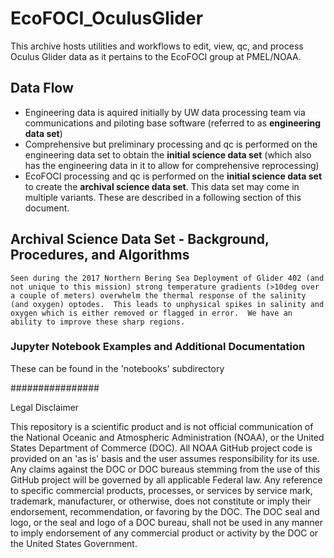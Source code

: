 # EcoFOCI_OculusGlider

This archive hosts utilities and workflows to edit, view, qc, and process Oculus Glider data as it pertains to the EcoFOCI group at PMEL/NOAA.

## Data Flow
- Engineering data is aquired initially by UW data processing team via communications and piloting base software (referred to as **engineering data set**)
- Comprehensive but preliminary processing and qc is performed on the engineering data set to obtain the **initial science data set** (which also has the engineering data in it to allow for comprehensive reprocessing)
- EcoFOCI processing and qc is performed on the **initial science data set** to create the **archival science data set**.  This data set may come in multiple variants.  These are described in a following section of this document.


## Archival Science Data Set - Background, Procedures, and Algorithms
`Seen during the 2017 Northern Bering Sea Deployment of Glider 402 (and not unique to this mission) strong temperature gradients (>10deg over a couple of meters) overwhelm the thermal response of the salinity (and oxygen) optodes.  This leads to unphysical spikes in salinity and oxygen which is either removed or flagged in error.  We have an ability to improve these sharp regions.`

### Jupyter Notebook Examples and Additional Documentation
These can be found in the 'notebooks' subdirectory

################

Legal Disclaimer

This repository is a scientific product and is not official communication of the National Oceanic and Atmospheric Administration (NOAA), or the United States Department of Commerce (DOC). All NOAA GitHub project code is provided on an 'as is' basis and the user assumes responsibility for its use. Any claims against the DOC or DOC bureaus stemming from the use of this GitHub project will be governed by all applicable Federal law. Any reference to specific commercial products, processes, or services by service mark, trademark, manufacturer, or otherwise, does not constitute or imply their endorsement, recommendation, or favoring by the DOC. The DOC seal and logo, or the seal and logo of a DOC bureau, shall not be used in any manner to imply endorsement of any commercial product or activity by the DOC or the United States Government.